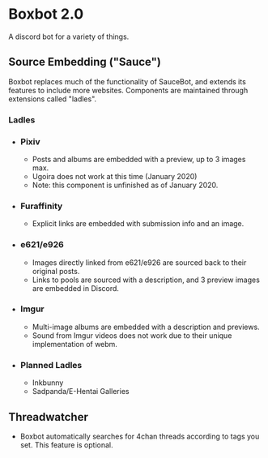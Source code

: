 # Boxbot 2.0
  A discord bot for a variety of things.

## Source Embedding ("Sauce")
  Boxbot replaces much of the functionality of SauceBot, and extends its features to include more websites. Components are maintained through extensions called "ladles".
### Ladles
- ### Pixiv
  - Posts and albums are embedded with a preview, up to 3 images max.
  - Ugoira does not work at this time (January 2020)
  - Note: this component is unfinished as of January 2020.
- ### Furaffinity
  - Explicit links are embedded with submission info and an image.
- ### e621/e926
  - Images directly linked from e621/e926 are sourced back to their original posts.
  - Links to pools are sourced with a description, and 3 preview images are embedded in Discord.
- ### Imgur
  - Multi-image albums are embedded with a description and previews.
  - Sound from Imgur videos does not work due to their unique implementation of webm.
- ### Planned Ladles
  - Inkbunny
  - Sadpanda/E-Hentai Galleries

## Threadwatcher
  - Boxbot automatically searches for 4chan threads according to tags you set. This feature is optional.
